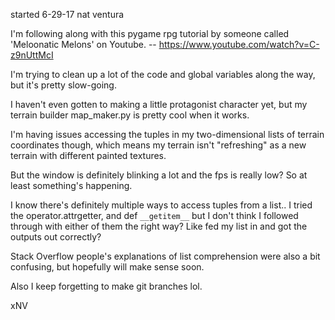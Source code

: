 started 6-29-17
nat ventura

I'm following along with this pygame rpg tutorial
by someone called 'Meloonatic Melons' on Youtube.
-- https://www.youtube.com/watch?v=C-z9nUttMcI

I'm trying to clean up a lot of the code and global variables
along the way, but it's pretty slow-going.

I haven't even gotten to making a little protagonist character yet,
but my terrain builder map_maker.py is pretty cool when it works.

I'm having issues accessing the tuples in my two-dimensional lists
of terrain coordinates though, which means my terrain isn't "refreshing"
as a new terrain with different painted textures.

But the window is definitely blinking a lot and the fps is really low?
So at least something's happening.

I know there's definitely multiple ways to access tuples from a list..
I tried the operator.attrgetter, and def `__getitem__`
but I don't think I followed through with either of them the right way?
Like fed my list in and got the outputs out correctly?

Stack Overflow people's explanations of list comprehension
were also a bit confusing, but hopefully will make sense soon.

Also I keep forgetting to make git branches lol.

xNV